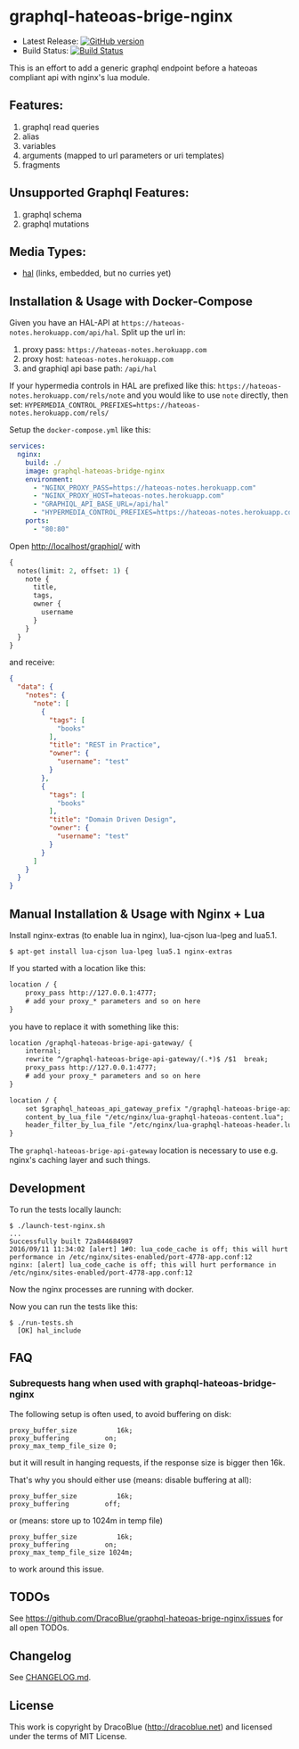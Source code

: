 # graphql-hateoas-brige-nginx

* Latest Release: [![GitHub version](https://badge.fury.io/gh/DracoBlue%2Fgraphql-hateoas-brige-nginx.png)](https://github.com/DracoBlue/lua-native-ssi-nginx/releases)
* Build Status: [![Build Status](https://secure.travis-ci.org/DracoBlue/graphql-hateoas-brige-nginx.png?branch=master)](http://travis-ci.org/DracoBlue/lua-native-ssi-nginx)

This is an effort to add a generic graphql endpoint before a hateoas compliant api with nginx's lua module.

## Features:

1. graphql read queries
2. alias
3. variables
4. arguments (mapped to url parameters or uri templates)
5. fragments

## Unsupported Graphql Features:

1. graphql schema
2. graphql mutations

## Media Types:

  - [hal](http://stateless.co/hal_specification.html) (links, embedded, but no curries yet)


## Installation & Usage with Docker-Compose

Given you have an HAL-API at `https://hateoas-notes.herokuapp.com/api/hal`. Split up
the url in:

1. proxy pass: `https://hateoas-notes.herokuapp.com`
2. proxy host: `hateoas-notes.herokuapp.com`
3. and graphiql api base path: `/api/hal`

If your hypermedia controls in HAL are prefixed like this:
  `https://hateoas-notes.herokuapp.com/rels/note` 
and you would like to use `note` directly, then set:
  `HYPERMEDIA_CONTROL_PREFIXES=https://hateoas-notes.herokuapp.com/rels/`

Setup the `docker-compose.yml` like this:
```yaml
services:
  nginx:
    build: ./
    image: graphql-hateoas-bridge-nginx
    environment:
      - "NGINX_PROXY_PASS=https://hateoas-notes.herokuapp.com"
      - "NGINX_PROXY_HOST=hateoas-notes.herokuapp.com"
      - "GRAPHIQL_API_BASE_URL=/api/hal"
      - "HYPERMEDIA_CONTROL_PREFIXES=https://hateoas-notes.herokuapp.com/rels/"
    ports:
      - "80:80"
```

Open [http://localhost/graphiql/](http://localhost/graphiql/?query=%7B%0A%20%20notes%20%7B%0A%20%20%20%20note%20%7B%0A%20%20%20%20%20%20title%2C%0A%20%20%20%20%20%20tags%2C%0A%20%20%20%20%20%20owner%20%7B%0A%20%20%20%20%20%20%20%20username%0A%20%20%20%20%20%20%7D%0A%20%20%20%20%7D%0A%20%20%7D%0A%7D) with
```graphql
{
  notes(limit: 2, offset: 1) {
    note {
      title,
      tags,
      owner {
        username
      }
    }
  }
}
```

and receive:
```json
{
  "data": {
    "notes": {
      "note": [
        {
          "tags": [
            "books"
          ],
          "title": "REST in Practice",
          "owner": {
          	"username": "test"
          }
        },
        {
          "tags": [
            "books"
          ],
          "title": "Domain Driven Design",
          "owner": {
          	"username": "test"
          }
        }
      ]
    }
  }
}
```

## Manual Installation & Usage with Nginx + Lua

Install nginx-extras (to enable lua in nginx), lua-cjson lua-lpeg and lua5.1.

```console
$ apt-get install lua-cjson lua-lpeg lua5.1 nginx-extras
```

If you started with a location like this:

``` txt
location / {
	proxy_pass http://127.0.0.1:4777;
	# add your proxy_* parameters and so on here
}
```

you have to replace it with something like this:

``` txt
location /graphql-hateoas-brige-api-gateway/ {
	internal;
	rewrite ^/graphql-hateoas-brige-api-gateway/(.*)$ /$1  break;
	proxy_pass http://127.0.0.1:4777;
	# add your proxy_* parameters and so on here
}

location / {
	set $graphql_hateoas_api_gateway_prefix "/graphql-hateoas-brige-api-gateway";
	content_by_lua_file "/etc/nginx/lua-graphql-hateoas-content.lua";
	header_filter_by_lua_file "/etc/nginx/lua-graphql-hateoas-header.lua";
}
```

The `graphql-hateoas-brige-api-gateway` location is necessary to use e.g. nginx's caching layer and such things.

## Development

To run the tests locally launch:

``` console
$ ./launch-test-nginx.sh
...
Successfully built 72a844684987
2016/09/11 11:34:02 [alert] 1#0: lua_code_cache is off; this will hurt performance in /etc/nginx/sites-enabled/port-4778-app.conf:12
nginx: [alert] lua_code_cache is off; this will hurt performance in /etc/nginx/sites-enabled/port-4778-app.conf:12
```

Now the nginx processes are running with docker.

Now you can run the tests like this:

``` console
$ ./run-tests.sh
  [OK] hal_include
```

## FAQ

### Subrequests hang when used with graphql-hateoas-bridge-nginx

The following setup is often used, to avoid buffering on disk:

``` text
proxy_buffer_size          16k;
proxy_buffering         on;
proxy_max_temp_file_size 0;
```

but it will result in hanging requests, if the response size is bigger then 16k.

That's why you should either use (means: disable buffering at all):

``` text
proxy_buffer_size          16k;
proxy_buffering         off;
```

or (means: store up to 1024m in temp file)

``` text
proxy_buffer_size          16k;
proxy_buffering         on;
proxy_max_temp_file_size 1024m;
```

to work around this issue.


## TODOs

See <https://github.com/DracoBlue/graphql-hateoas-brige-nginx/issues> for all open TODOs.

## Changelog

See [CHANGELOG.md](./CHANGELOG.md).

## License

This work is copyright by DracoBlue (<http://dracoblue.net>) and licensed under the terms of MIT License.
